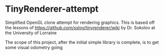 # TinyRenderer-attempt
Simplified OpenGL clone attempt for rendering graphics.
This is based off the lessons of https://github.com/ssloy/tinyrenderer/wiki by Dr. Sokolov at the University of Lorraine 

The scope of this project, after the initial simple library is complete, is to get some visual odometry going
